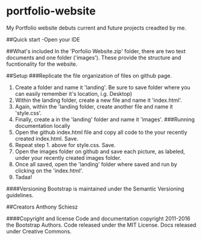 # portfolio-website
My Portfolio website debuts current and future projects creadted by me.

##Quick start
-Open your IDE

##What's included
In the 'Porfolio Website.zip' folder, there are two text documents and one folder ('images'). These provide the structure and fucntionality for the website.

##Setup
###Replicate the file organization of files on github page.
1. Create a folder and name it 'landing'. Be sure to save folder where you can easily remember it's location, i.g. Desktop)
2. Within the landing folder, create a new file and name it 'index.html'.
3. Again, within the 'landing folder, create another file and name it 'style.css'.
4. Finally, create a in the 'landing' folder and name it 'images'.
###Running documentation locally
1. Open the github index.html file and copy all code to the your recently created index.html. Save.  
2. Repeat step 1. above for style.css. Save.
3. Open the images folder on github and save each picture, as labeled, under your recently created images folder.
3. Once all saved, open the 'landing' folder where saved and run by clicking on the 'index.html'.
4. Tadaa!

####Versioning
Bootstrap is maintained under the Semantic Versioning guidelines.

##Creators
Anthony Schiesz

####Copyright and license
Code and documentation copyright 2011-2016 the Bootstrap Authors. Code released under the MIT License. Docs released under Creative Commons.
